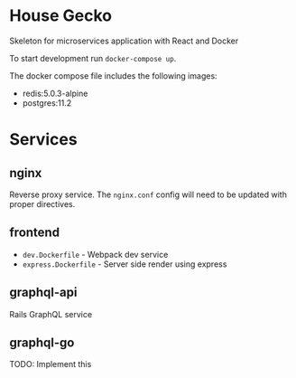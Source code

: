 # House Gecko

Skeleton for microservices application with React and Docker

To start development run `docker-compose up`.

The docker compose file includes the following images:

- redis:5.0.3-alpine
- postgres:11.2

Services
========

## nginx

Reverse proxy service. The `nginx.conf` config will need to be updated with proper directives.

## frontend

- `dev.Dockerfile` - Webpack dev service
- `express.Dockerfile` - Server side render using express

## graphql-api

Rails GraphQL service

## graphql-go

TODO: Implement this
